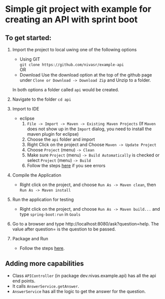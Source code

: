 # Simple git project with example for creating an API with sprint boot

## To get started:

1. Import the project to local uwing one of the following options
    * Using GIT  
        `git clone https://github.com/nivasr/example-api`  
OR
    * Download
        Use the download option at the top of the github page under `Clone or Download -> Download Zip` and Unzip to a folder.  

    In both options a folder called `api` would be created.

2. Navigate to the folder
    `cd api`

3. Import to IDE
    * eclipse  
        1. `File -> Import -> Maven -> Existing Maven Projects` (If `Maven` does not show up in the `Import` dialog, you need to install the maven plugin for eclipse)
        2. Choose the `api` folder and import
        3. Right Click on the project and Choose `Maven -> Update Project`
        4. Choose `Project` (menu) `-> Clean`
        5. Make sure `Project` (menu) `-> Build Automatically` is checked or select `Project` (menu) `-> Build`
        6. Follow the steps [here](https://crunchify.com/mavenmvn-clean-install-update-project-and-project-clean-options-in-eclipse-ide-to-fix-any-dependency-issue/) if you see errors

4. Compile the Application
    * Right click on the project, and choose `Run As -> Maven clean`, then `Run As -> Maven install`

5. Run the application for testing
    * Right click on the project, and choose `Run As -> Maven build...` and type `spring-boot:run` in `Goals`

6. Go to a browser and type http://localhost:8080/ask?question=help. The value after question= is the question to be passed.

7. Package and Run
    * Follow the steps [here](https://spring.io/guides/gs/rest-service/#_build_an_executable_jar).

## Adding more capabilities

* Class `APIController` (in package dev.nivas.example.api) has all the api end points. 
* It calls `AnswerService.getAnswer`.
* `AnswerService` has all the logic to get the answer for the question.
